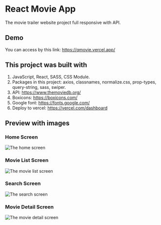 # React Movie App

The movie trailer website project full responsive with API.

## Demo

You can access by this link: https://qmovie.vercel.app/

## This project was built with
1. JavaScript, React, SASS, CSS Module.
2. Packages in this project: axios, classnames, normalize.css, prop-types, query-string, sass, swiper.
3. API: https://www.themoviedb.org/
4. Boxicons: https://boxicons.com/
5. Google font: https://fonts.google.com/
6. Deploy to vercel: https://vercel.com/dashboard

## Preview with images

### Home Screen
![The home screen](/src/assets/images/home-screen.png "Home Screen")

### Movie List Screen
![The movie list screen](/src/assets/images/movie-list-screen.png "Movie List Screen")

### Search Screen
![The search screen](/src/assets/images/search-screen.png "Search Screen")

### Movie Detail Screen
![The movie detail screen](/src/assets/images/movie-detail-screen.png "Movie Detail Screen")

